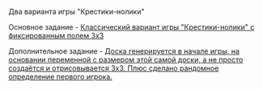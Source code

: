 Два варианта игры "Крестики-нолики"

Основное задание - [Классический вариант игры "Крестики-нолики" с фиксированным полем 3х3](https://vmoiseev.github.io/basics-of-programming/)

Дополнительное задание - [Доска генерируется в начале игры, на основании переменной с размером этой самой доски, а не просто создаётся и отрисовывается 3х3. Плюс сделано рандомное определение первого игрока.](https://vmoiseev.github.io/basics-of-programming-improved-version/)
